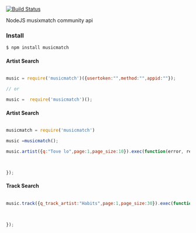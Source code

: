 [![Build Status](https://travis-ci.org/cobaimelan/musixmatch.png?branch=master)](https://travis-ci.org/cobaimelan/musixmatch)

NodeJS musixmatch community api

### Install

```bash
$ npm install musicmatch
```


#### Artist Search

```js

music = require('musicmatch')({usertoken:"",method:"",appid:""});

// or

music =  require('musicmatch')();

```


#### Artist Search

```js

musicmatch = require('musicmatch')

music =musicmatch();

music.artist({q:"Tove lo",page:1,page_size:10}).exec(function(error, result){

    

});

```

#### Track Search


```js

music.track({q_track_artist:"Habits",page:1,page_size:30}).exec(function(error, result){

    

});
```


